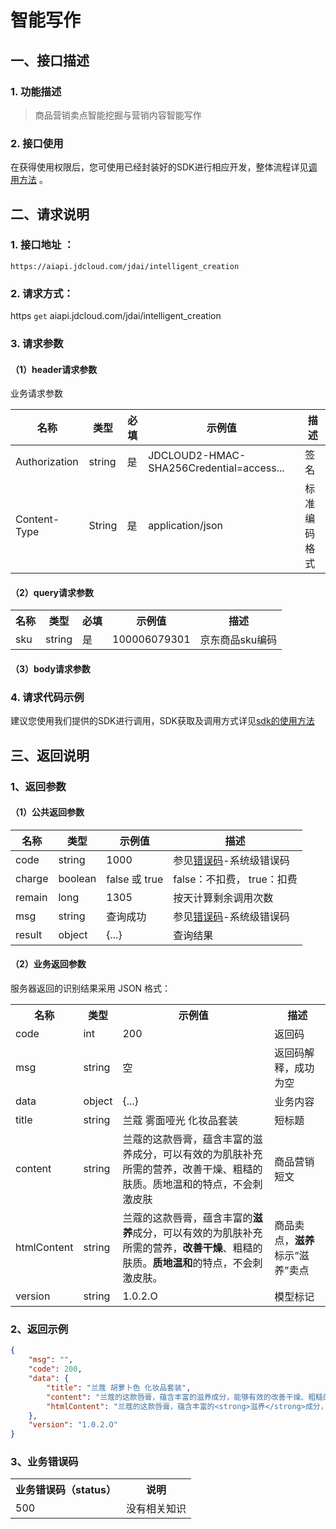 # 智能写作

## 一、接口描述

### 1. 功能描述
> 商品营销卖点智能挖掘与营销内容智能写作

### 2. 接口使用

在获得使用权限后，您可使用已经封装好的SDK进行相应开发，整体流程详见[调用方法](../Operation-Guide/call-methods.md)  。

## 二、请求说明

### 1. 接口地址 ：

```
https://aiapi.jdcloud.com/jdai/intelligent_creation
```

### 2. 请求方式：

https `get` aiapi.jdcloud.com/jdai/intelligent_creation

### 3. 请求参数

#### （1）header请求参数
业务请求参数

名称 | 类型 | 必填 | 示例值 | 描述
------|------|-----|-----|-----
Authorization | string | 是 | JDCLOUD2-HMAC-SHA256Credential=access... | 签名
Content-Type | String | 是 | application/json | 标准编码格式

#### （2）query请求参数

<table>
   <tr>
      <th>名称</th>
      <th>类型</th>
      <th>必填</th>
      <th>示例值</th>
      <th>描述</th>
   </tr>
   <tr>
      <td>sku</td>
      <td>string</td>
      <td>是</td>
      <td>100006079301</td>
      <td>京东商品sku编码</td>
   </tr>
</table>

#### （3）body请求参数

### 4. 请求代码示例
建议您使用我们提供的SDK进行调用，SDK获取及调用方式详见[sdk的使用方法](../Operation-Guide/Use-Sdk.md)


## 三、返回说明
### 1、返回参数

#### （1）公共返回参数

名称 | 类型 | 示例值 | 描述
------|------|-----|-----
code | string | 1000 | 参见[错误码](Error-Code.md)-系统级错误码
charge | boolean | false 或 true | false：不扣费， true：扣费
remain | long | 1305 | 按天计算剩余调用次数
msg | string | 查询成功 | 参见[错误码](Error-Code.md)-系统级错误码
result | object | {...} | 查询结果


#### （2）业务返回参数
服务器返回的识别结果采用 JSON 格式：

<table>
   <tr>
      <th>名称</th>
      <th>类型</th>
      <th>示例值</th>
      <th>描述</th>
   </tr>
    <tr>
      <td>code</td>
      <td>int</td>
      <td>200</td>
      <td>返回码</td>
   </tr>
   <tr>
      <td>msg</td>
      <td>string</td>
      <td>空</td>
      <td>返回码解释，成功为空</td>
   </tr>
      <tr>
      <td>data</td>
      <td>object</td>
      <td>{...}</td>
      <td>业务内容</td>
   </tr>
   <tr>
      <td>title</td>
      <td>string</td>
      <td>兰蔻 雾面哑光 化妆品套装</td>
      <td>短标题</td>
   </tr>
   <tr>
      <td>content</td>
      <td>string</td>
      <td>兰蔻的这款唇膏，蕴含丰富的滋养成分，可以有效的为肌肤补充所需的营养，改善干燥、粗糙的肤质。质地温和的特点，不会刺激皮肤</td>
      <td>商品营销短文</td>
   </tr>
      <tr>
      <td>htmlContent</td>
      <td>string</td>
      <td>兰蔻的这款唇膏，蕴含丰富的<strong>滋养</strong>成分，可以有效的为肌肤补充所需的营养，<strong>改善干燥</strong>、粗糙的肤质。<strong>质地温和</strong>的特点，不会刺激皮肤。</td>
      <td>商品卖点，<strong>滋养</strong>标示“滋养”卖点
</td>
   <tr>
      <td>version</td>
      <td>string</td>
      <td>1.0.2.O</td>
      <td>模型标记</td>
   </tr>
   </tr>
</table>

### 2、返回示例

```JSON
{
    "msg": "",
    "code": 200,
    "data": {
        "title": "兰蔻 胡萝卜色 化妆品套装",
        "content": "兰蔻的这款唇膏，蕴含丰富的滋养成分，能够有效的改善干燥、粗糙的肤质，同时还能促进后续保养品的吸收。质地温和的特点，不会刺激皮肤。",
        "htmlContent": "兰蔻的这款唇膏，蕴含丰富的<strong>滋养</strong>成分，能够有效的<strong>改善干燥</strong>、粗糙的肤质，同时还能促进后续保养品的吸收。<strong>质地温和</strong>的特点，不会刺激皮肤。"
    },
    "version": "1.0.2.O"
}
```

### 3、业务错误码
<table>
   <tr>
      <th>业务错误码（status）</th>
      <th>说明 </th>
   </tr>
   <tr>
      <td>500</td>
      <td>没有相关知识</td>
   </tr>
</table>

